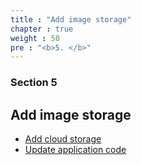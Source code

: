 ```yaml
---
title : "Add image storage"
chapter : true
weight : 50
pre : "<b>5. </b>"
---
```


### Section 5

## Add image storage

* [Add cloud storage](/50_add_images/10_amplify.html)
* [Update application code](/50_add_images/20_client_code.html)